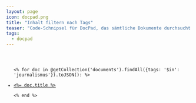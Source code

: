```yaml
---
layout: page
icon: docpad.png
title: "Inhalt filtern nach Tags"
teaser: "Code-Schnipsel für DocPad, das sämtliche Dokumente durchsucht und die Dokumente zurückgibt, die mit dem Tag Journalismus versehen wurden."
tags:
  - docpad
---
```

<pre><code class="lang-ruby">
<ul>
<% for doc in @getCollection('documents').findAll({tags: '$in': 'journalismus'}).toJSON(): %>
    <li><a href="<%= doc.url %>"><%= doc.title %></a></li>
<% end %>
</ul>
</code></pre>
